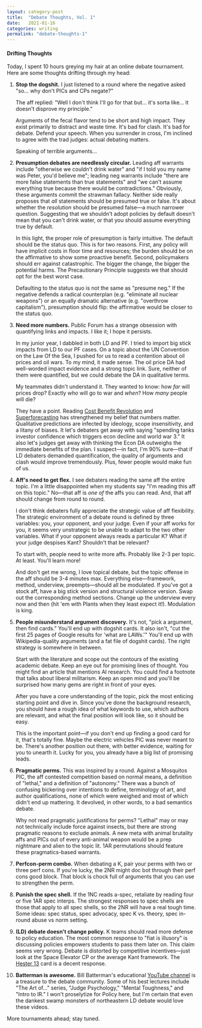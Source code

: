 ```yaml
---
layout: category-post
title:  "Debate Thoughts, Vol. 1"
date:   2021-01-16
categories: writing
permalink: "debate-thoughts-1"
---
```


#### Drifting Thoughts

Today, I spent 10 hours greying my hair at an online debate tournament. Here are some thoughts drifting through my head:

1. **Stop the dogshit.** I just listened to a round where the negative asked "so... why don't PICs and CPs negate?"

   The aff replied: "Well I don't think I'll go for that but... it's sorta like... it doesn't disprove my principle."

   Arguments of the fecal flavor tend to be short and high impact. They exist primarily to distract and waste time. It's bad for clash. It's bad for debate. Defend your speech. When you surrender in cross, I'm inclined to agree with the trad judges: actual debating matters.

   Speaking of terrible arguments...

2. **Presumption debates are needlessly circular.** Leading aff warrants include "otherwise we couldn't drink water" and "if I told you my name was Peter, you'd believe me"; leading neg warrants include "there are more false statements than true statements" and "we can't assume everything true because there would be contradictions."
   Obviously, these arguments commit the strawman fallacy. Neither side really proposes that *all* statements should be presumed true or false. It's about whether the *resolution* should be presumed false—a much narrower question. Suggesting that we shouldn't adopt policies by default doesn't mean that you can't drink water, or that you should assume everything true by default.

   In this light, the proper role of presumption is fairly intuitive. The default should be the status quo. This is for two reasons. First, any policy will have implicit costs in floor time and resources; the burden should be on the affirmative to show some proactive benefit. Second, policymakers should err against catastrophic. The bigger the change, the bigger the potential harms. The Precautionary Principle suggests we that should opt for the best worst case.

   Defaulting to the status quo is not the same as "presume neg." If the negative defends a radical counterplan (e.g. "eliminate all nuclear weapons") or an equally dramatic alternative (e.g. "overthrow capitalism"), presumption should flip: the affirmative would be closer to the status quo.

3. **Need more numbers.** Public Forum has a strange obsession with quantifying links and impacts. I like it; I hope it persists.

   In my junior year, I dabbled in both LD and PF. I tried to import big stick impacts from LD to our PF cases. On a topic about the UN Convention on the Law Of the Sea, I pushed for us to read a contention about oil prices and oil wars. To my mind, it made sense. The oil price DA had well-worded impact evidence and a strong topic link. Sure, neither of them were quantified, but we could debate the DA in qualitative terms.

   My teammates didn't understand it. They wanted to know: how *far* will prices drop? Exactly *who* will go to war and *when*? How *many* people will die?

   They have a point. Reading [Cost Benefit Revolution](https://peterzhang.info/cost-benefit-revolution) and [Superforecasting](https://peterzhang.info/decision-making) has strengthened my belief that numbers matter. Qualitative predictions are infected by ideology, scope insensitivity, and a litany of biases. It let's debaters get away with saying "spending tanks investor confidence which triggers econ decline and world war 3." It also let's judges get away with thinking the Econ DA outweighs the immediate benefits of the plan. I suspect—in fact, I'm 90% sure—that if LD debaters demanded quantification, the quality of arguments and clash would improve tremendously. Plus, fewer people would make fun of us.

4. **Aff's need to get flex.** I see debaters reading the same aff the entire topic. I'm a little disappointed when my students say "I'm reading this aff on this topic." No—that aff is *one of* the affs you can read. And, that aff should change from round to round.

   I don't think debaters fully appreciate the strategic value of aff flexibility. The strategic environment of a debate round is defined by three variables: you, your opponent, and your judge. Even if your aff works for you, it seems very unstrategic to be unable to adapt to the two other variables. What if your opponent always reads a particular K? What if your judge despises Kant? Shouldn't that be relevant?

   To start with, people need to write more affs. Probably like 2-3 per topic. At least. You'll learn more!

   And don't get me wrong, I love topical debate, but the topic offense in the aff should be 3-4 minutes max. Everything else—framework, method, underview, preempts—should all be modulated. If you've got a stock aff, have a big stick version and structural violence version. Swap out the corresponding method sections. Change up the underview every now and then (hit 'em with Plants when they least expect it!). Modulation is king.

5. **People misunderstand argument discovery.** It's not, "pick a argument, then find cards." You'll end up with dogshit cards. It also isn't, "cut the first 25 pages of Google results for 'what are LAWs.'" You'll end up with Wikipedia-quality arguments (and a fat file of dogshit cards). The right strategy is somewhere in between.

   Start with the literature and scope out the contours of the existing academic debate. Keep an eye out for promising lines of thought. You might find an article that mentions AI research. You could find a footnote that talks about liberal militarism. Keep an open mind and you'll be surprised how many gems are right in front of your eyes.

   After you have a core understanding of the topic, pick the most enticing starting point and dive in. Since you've done the background research, you should have a rough idea of what keywords to use, which authors are relevant, and what the final position will look like, so it should be easy.

   This is the important point—if you don't end up finding a good card for it, that's totally fine. Maybe the electric vehicles PIC was never meant to be. There's another position out there, with better evidence, waiting for you to unearth it. Lucky for you, you already have a big list of promising leads.

6. **Pragmatic perms.** This was inspired by a round. Against a Mosquitos PIC, the aff contested competition based on normal means, a definition of "lethal," and a definition of "autonomy." There was a bunch of confusing bickering over intentions to define, terminology of art, and author qualifications, none of which were weighed and most of which didn't end up mattering. It devolved, in other words, to a bad semantics debate.

   Why not read pragmatic justifications for perms? "Lethal" may or may not technically include force against insects, but there are strong pragmatic reasons to exclude animals. A new meta with animal brutality affs and PICs out of every anti-animal weapon would be a prep nightmare and alien to the topic lit. 1AR permutations should feature these pragmatics-based warrants.

7. **Perfcon-perm combo.** When debating a K, pair your perms with two or three perf cons. If you're lucky, the 2NR might doc bot through their perf cons good block. That block is chock full of arguments that you can use to strengthen the perm.

8. **Punish the spec shell.** If the 1NC reads a-spec, retaliate by reading four or five 1AR spec interps. The strongest responses to spec shells are those that apply to all spec shells, so the 2NR will have a real tough time. Some ideas: spec status, spec advocacy, spec K vs. theory, spec in-round abuse vs norm setting. 

9. **(LD) debate doesn't change policy.** K teams should read more defense to policy education. The most common response to "fiat is illusory" is discussing policies empowers students to pass them later on. This claim seems very wrong. Debate is distorted by competitive incentives—just look at the Space Elevator CP or the average Kant framework. The [Hester 13](/resources/Hector.docx) card is a decent response.

10. **Batterman is awesome.** Bill Batterman's educational [YouTube channel](https://www.youtube.com/c/BillBatterman/videos) is a treasure to the debate community. Some of his best lectures include "The Art of..." series, "Judge Psychology," "Mental Toughness," and "Intro to IR." I won't proselytize for Policy here, but I'm certain that even the dankest swamp monsters of northeastern LD debate would love these videos.

More tournaments ahead; stay tuned.